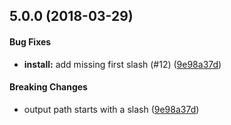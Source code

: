 <a name="5.0.0"></a>
## 5.0.0 (2018-03-29)


#### Bug Fixes

* **install:** add missing first slash (#12) ([9e98a37d](https://github.com/restify/enroute/commit/9e98a37d))


#### Breaking Changes

* output path starts with a slash 
 ([9e98a37d](https://github.com/restify/enroute/commit/9e98a37d))

